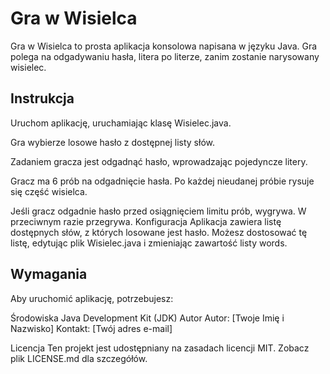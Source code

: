 # Gra w Wisielca
Gra w Wisielca to prosta aplikacja konsolowa napisana w języku Java.
Gra polega na odgadywaniu hasła, litera po literze, zanim zostanie narysowany wisielec.

## Instrukcja
Uruchom aplikację, uruchamiając klasę Wisielec.java.

Gra wybierze losowe hasło z dostępnej listy słów.

Zadaniem gracza jest odgadnąć hasło, wprowadzając pojedyncze litery.

Gracz ma 6 prób na odgadnięcie hasła. Po każdej nieudanej próbie rysuje się część wisielca.

Jeśli gracz odgadnie hasło przed osiągnięciem limitu prób, wygrywa. W przeciwnym razie przegrywa.
Konfiguracja
Aplikacja zawiera listę dostępnych słów, z których losowane jest hasło. Możesz dostosować tę listę, edytując plik Wisielec.java i zmieniając zawartość listy words.

## Wymagania
Aby uruchomić aplikację, potrzebujesz:

Środowiska Java Development Kit (JDK)
Autor
Autor: [Twoje Imię i Nazwisko]
Kontakt: [Twój adres e-mail]

Licencja
Ten projekt jest udostępniany na zasadach licencji MIT. Zobacz plik LICENSE.md dla szczegółów.

